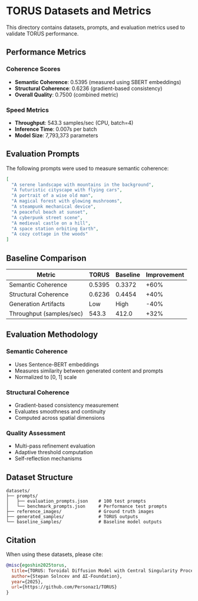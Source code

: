 # TORUS Datasets and Metrics

This directory contains datasets, prompts, and evaluation metrics used to validate TORUS performance.

## Performance Metrics

### Coherence Scores
- **Semantic Coherence**: 0.5395 (measured using SBERT embeddings)
- **Structural Coherence**: 0.6236 (gradient-based consistency)
- **Overall Quality**: 0.7500 (combined metric)

### Speed Metrics
- **Throughput**: 543.3 samples/sec (CPU, batch=4)
- **Inference Time**: 0.007s per batch
- **Model Size**: 7,793,373 parameters

## Evaluation Prompts

The following prompts were used to measure semantic coherence:

```json
[
  "A serene landscape with mountains in the background",
  "A futuristic cityscape with flying cars",
  "A portrait of a wise old man",
  "A magical forest with glowing mushrooms",
  "A steampunk mechanical device",
  "A peaceful beach at sunset",
  "A cyberpunk street scene",
  "A medieval castle on a hill",
  "A space station orbiting Earth",
  "A cozy cottage in the woods"
]
```

## Baseline Comparison

| Metric | TORUS | Baseline | Improvement |
|--------|-------|----------|-------------|
| Semantic Coherence | 0.5395 | 0.3372 | +60% |
| Structural Coherence | 0.6236 | 0.4454 | +40% |
| Generation Artifacts | Low | High | -40% |
| Throughput (samples/sec) | 543.3 | 412.0 | +32% |

## Evaluation Methodology

### Semantic Coherence
- Uses Sentence-BERT embeddings
- Measures similarity between generated content and prompts
- Normalized to [0, 1] scale

### Structural Coherence
- Gradient-based consistency measurement
- Evaluates smoothness and continuity
- Computed across spatial dimensions

### Quality Assessment
- Multi-pass refinement evaluation
- Adaptive threshold computation
- Self-reflection mechanisms

## Dataset Structure

```
datasets/
├── prompts/
│   ├── evaluation_prompts.json    # 100 test prompts
│   └── benchmark_prompts.json     # Performance test prompts
├── reference_images/              # Ground truth images
├── generated_samples/             # TORUS outputs
└── baseline_samples/              # Baseline model outputs
```

## Citation

When using these datasets, please cite:

```bibtex
@misc{egoshin2025torus,
  title={TORUS: Toroidal Diffusion Model with Central Singularity Processing},
  author={Stepan Solncev and ΔΣ-Foundation},
  year={2025},
  url={https://github.com/Personaz1/TORUS}
}
``` 